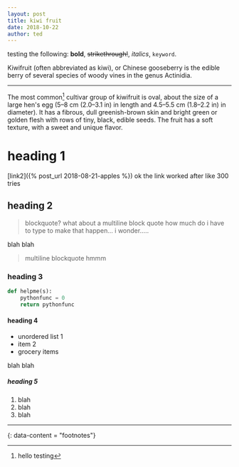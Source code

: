 ```yaml
---
layout: post
title: kiwi fruit
date: 2018-10-22
author: ted
---
```

testing the following: **bold**, ~~strikethrough!~~, _italics_, `keyword`. 

Kiwifruit (often abbreviated as kiwi), or Chinese gooseberry is the edible
berry of several species of woody vines in the genus Actinidia.

* * *

The most common[^1] cultivar group of kiwifruit is oval, about the size of a large
hen's egg (5–8 cm (2.0–3.1 in) in length and 4.5–5.5 cm (1.8–2.2 in) in
diameter). It has a fibrous, dull greenish-brown skin and bright green or
golden flesh with rows of tiny, black, edible seeds. The fruit has a soft
texture, with a sweet and unique flavor.

# heading 1

[link2]({% post_url 2018-08-21-apples %}) ok the link worked after like 300 tries

## heading 2

> blockquote? what about a multiline block quote how much do i have to type to make that happen... i wonder.....
 
blah blah

> multiline
> blockquote
> hmmm

### heading 3

```python
def helpme(s):
	pythonfunc = 0
	return pythonfunc
```

#### heading 4

* unordered list 1
* item 2
* grocery items

blah blah

##### heading 5

1. blah
2. blah
2. blah

---
{: data-content = "footnotes"}

[^1]: hello testing
